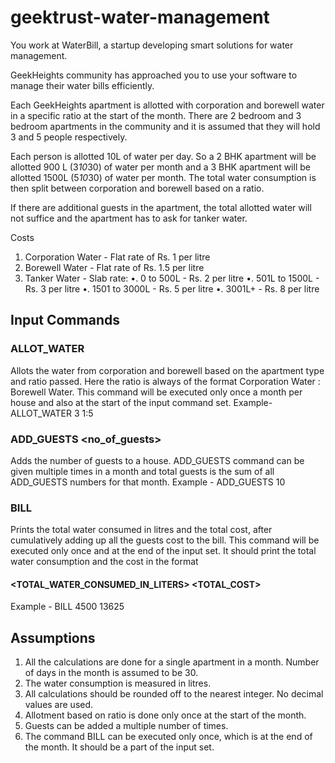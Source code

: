 # geektrust-water-management
You work at WaterBill, a startup developing smart solutions for water management.

GeekHeights community has approached you to use your software to manage their water bills efficiently.

Each GeekHeights apartment is allotted with corporation and borewell water in a specific ratio at the start of the month. There are 2 bedroom and 3 bedroom apartments in the community and it is assumed that they will hold 3 and 5 people respectively.

Each person is allotted 10L of water per day. So a 2 BHK apartment will be allotted 900 L (3*10*30) of water per month and a 3 BHK apartment will be allotted 1500L (5*10*30) of water per month. The total water consumption is then split between corporation and borewell based on a ratio.

If there are additional guests in the apartment, the total allotted water will not suffice and the apartment has to ask for tanker water.

Costs

1. Corporation Water - Flat rate of Rs. 1 per litre
2. Borewell Water - Flat rate of Rs. 1.5 per litre
3. Tanker Water - Slab rate:
•. 0 to 500L - Rs. 2 per litre
•. 501L to 1500L - Rs. 3 per litre
•. 1501 to 3000L - Rs. 5 per litre
•. 3001L+ - Rs. 8 per litre

## Input Commands
### ALLOT_WATER <apartment-type> <ratio>
Allots the water from corporation and borewell based on the apartment type and ratio passed. Here the ratio is always of the format Corporation Water : Borewell Water. This command will be executed only once a month per house and also at the start of the input command set.
Example- ALLOT_WATER 3 1:5

### ADD_GUESTS <no_of_guests>
Adds the number of guests to a house. ADD_GUESTS command can be given multiple times in a month and total guests is the sum of all ADD_GUESTS numbers for that month.
Example - ADD_GUESTS 10
### BILL
Prints the total water consumed in litres and the total cost, after cumulatively adding up all the guests cost to the bill. This command will be executed only once and at the end of the input set.
It should print the total water consumption and the cost in the format
#### <TOTAL_WATER_CONSUMED_IN_LITERS> <TOTAL_COST>
Example - BILL
4500 13625
## Assumptions
1. All the calculations are done for a single apartment in a month. Number of days in the month is assumed to be 30.
2. The water consumption is measured in litres.
3. All calculations should be rounded off to the nearest integer. No decimal values are used.
4. Allotment based on ratio is done only once at the start of the month.
5. Guests can be added a multiple number of times.
6. The command BILL can be executed only once, which is at the end of the month. It should be a part of the input set.

